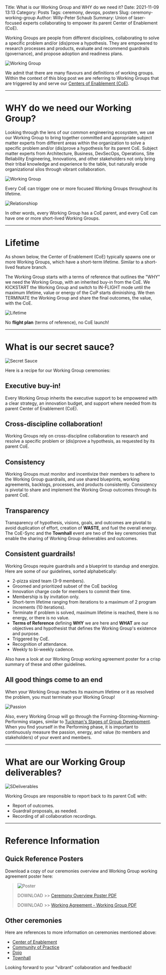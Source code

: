 Title: What is our Working Group and WHY do we need it?
Date: 2021-11-09 13:13
Category: Posts
Tags: ceremony, devops, posters
Slug: ceremony-working-group
Author: Willy-Peter Schaub
Summary: Union of laser-focused experts collaborating to empower its parent Center of Enablement (CoE).

Working Groups are people from different disciplines, collaborating to solve a specific problem and/or (dis)prove a hypothesis. They are empowered to research processes and products, evaluate and recommend guardrails (governance), and propose adoption and readiness plans.  

![Working Group](../images/ceremony-working-group-2.jpg)

We admit that there are many flavours and definitions of working groups. Within the context of this blog post we are referring to Working Groups that are triggered by and serve our [Centers of Enablement (CoE)](/ceremony-center-of-enablement.html).

---

# WHY do we need our Working Group?

Looking through the lens of our common engineering ecosystem, we use our Working Group to bring together committed and appropriate subject matter experts from different areas within the organization to solve a specific problem and/or (dis)prove a hypothesis for its parent CoE. Subject matter experts from Architecture, Business, DevSecOps, Operations, Site Reliability Engineering, Innovations, and other stakeholders not only bring their tribal knowledge and experience to the table, but naturally erode organizational silos through vibrant collaboration.

![Working Group](../images/ceremony-working-group-1.png)

Every CoE can trigger one or more focused Working Groups throughout its lifetime. 

![Relationshiop](../images/ceremony-working-group-5.png)

In other words, every Working Group has a CoE parent, and every CoE can have one or more short-lived Working Groups.

---

# Lifetime

As shown below, the Center of Enablement (CoE) typically spawns one or more Working Groups, which have a short-term lifetime. Similar to a short-lived feature branch.

The Working Group starts with a terms of reference that outlines the "WHY" we need the Working Group, with an inherited buy-in from the CoE. We KICKSTART the Working Group and switch to IN-FLIGHT mode until the maximum lifetime, value or energy of the CoP starts diminishing. We then TERMINATE the Working Group and share the final outcomes, the value, with the CoE. 

![Lifetime](../images/ceremony-working-group-lifetime.png) 

No **flight plan** (terms of reference), no CoE launch!

---

# What is our secret sauce?

![Secret Sauce](../images/ceremony-working-group-3.png)

Here is a recipe for our Working Group ceremonies:

## Executive buy-in!

Every Working Group inherits the executive support to be empowered with a clear strategy, an innovation budget, and support where needed from its parent Center of Enablement (CoE).

## Cross-discipline collaboration!

Working Groups rely on cross-discipline collaboration to research and resolve a specific problem or (dis)prove a hypothesis, as requested by its parent CoE.

## Consistency

Working Groups must monitor and incentivize their members to adhere to the Working Group guardrails, and use shared blueprints, working agreements, backlogs, processes, and products consistently. Consistency is pivotal to share and implement the Working Group outcomes through its parent CoE.

## Transparency 

Transparency of hypothesis, visions, goals, and outcomes are pivotal to avoid duplication of effort, creation of **WASTE**, and fuel the overall energy. The CoE-Sync and the **Townhall** event are two of the key ceremonies that enable the sharing of Working Group deliverables and outcomes.

## Consistent guardrails!

Working Groups require guardrails and a blueprint to standup and energize. Here are some of our guidelines, sorted alphabetically:

- 2-pizza sized team (3-9 members).
- Groomed and prioritized subset of the CoE backlog
- Innovation charge code for members to commit their time.
- Membership is by invitation only.
- Short-term lifetime ranging from iterations to a maximum of 2 program increments (10 iterations).
- Terminate if problem is solved, maximum lifetime is reached, there is no energy, or there is no value.
- **Terms of Reference** defining **WHY** we are here and **WHAT** are our objectives and hypothesist that defines the Working Group's existence and purpose.
- Triggered by CoE.
- Recognition of attendance.
- Weekly to bi-weekly cadence.

Also have a look at our Working Group working agreement poster for a crisp summary of these and other guidelines.

## All good things come to an end

When your Working Group reaches its maximum lifetime or it as resolved the problem, you must terminate your Working Group!

![Passion](../images/ceremony-termination.png)

Also, every Working Group will go through the Forming-Storming-Norming-Performing stages, similar to [Tuckman's Stages of Group Development](https://en.wikipedia.org/wiki/Tuckman%27s_stages_of_group_development). When you find yourself in the Performing phase, it is important to continuously measure the passion, energy, and value (to members and stakeholders) of your event and members. 

---

# What are our Working Group deliverables?

![SDeliverables](../images/ceremony-working-group-4.png)

Working Groups are responsible to report back to its parent CoE with:  

- Report of outcomes.
- Guardrail proposals, as needed.
- Recording of all collaboration recordings.

---

# Reference Information

## Quick Reference Posters

Download a copy of our ceremonies overview and Working Group working agreement poster here:

> ![Poster](../images/moving-hundreds-of-pipeline-snowflakes-qr-1-2.png)
>
> DOWNLOAD >> [Ceremony Overview Poster PDF](/documents/working-agreement-ceremonies-overview.pdf)
>
> DOWNLOAD >> [Working Agreement - Working Group PDF](/documents/working-agreement-ceremony-working-group.pdf)

## Other ceremonies

Here are references to more information on ceremonies mentioned above:

- [Center of Enablement](/ceremony-center-of-enablement.html)
- [Community of Practice](/ceremony-community-of-practice.html)
- [Dojo](/dojo-events.html)
- [Townhall](../images/coming-soon.png)

Looking forward to your "vibrant" collaboration and feedback!

